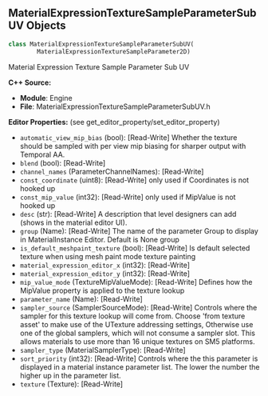 ## MaterialExpressionTextureSampleParameterSubUV Objects

```python
class MaterialExpressionTextureSampleParameterSubUV(
        MaterialExpressionTextureSampleParameter2D)
```

Material Expression Texture Sample Parameter Sub UV

**C++ Source:**

- **Module**: Engine
- **File**: MaterialExpressionTextureSampleParameterSubUV.h

**Editor Properties:** (see get_editor_property/set_editor_property)

- ``automatic_view_mip_bias`` (bool):  [Read-Write] Whether the texture should be sampled with per view mip biasing for sharper output with Temporal AA.
- ``blend`` (bool):  [Read-Write]
- ``channel_names`` (ParameterChannelNames):  [Read-Write]
- ``const_coordinate`` (uint8):  [Read-Write] only used if Coordinates is not hooked up
- ``const_mip_value`` (int32):  [Read-Write] only used if MipValue is not hooked up
- ``desc`` (str):  [Read-Write] A description that level designers can add (shows in the material editor UI).
- ``group`` (Name):  [Read-Write] The name of the parameter Group to display in MaterialInstance Editor. Default is None group
- ``is_default_meshpaint_texture`` (bool):  [Read-Write] Is default selected texture when using mesh paint mode texture painting
- ``material_expression_editor_x`` (int32):  [Read-Write]
- ``material_expression_editor_y`` (int32):  [Read-Write]
- ``mip_value_mode`` (TextureMipValueMode):  [Read-Write] Defines how the MipValue property is applied to the texture lookup
- ``parameter_name`` (Name):  [Read-Write]
- ``sampler_source`` (SamplerSourceMode):  [Read-Write] Controls where the sampler for this texture lookup will come from.
  Choose 'from texture asset' to make use of the UTexture addressing settings,
  Otherwise use one of the global samplers, which will not consume a sampler slot.
  This allows materials to use more than 16 unique textures on SM5 platforms.
- ``sampler_type`` (MaterialSamplerType):  [Read-Write]
- ``sort_priority`` (int32):  [Read-Write] Controls where the this parameter is displayed in a material instance parameter list.  The lower the number the higher up in the parameter list.
- ``texture`` (Texture):  [Read-Write]

<a id="unreal.MaterialExpressionTextureSampleParameterVolume"></a>